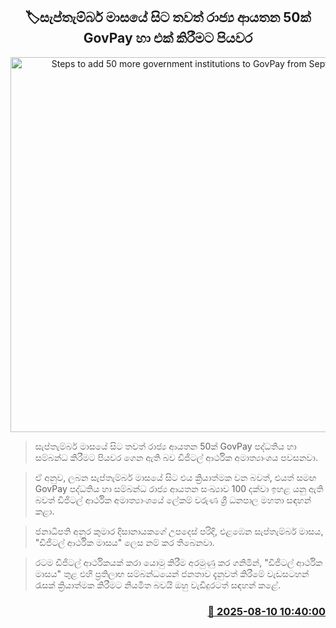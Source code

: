 <p align='center'><b><h2 align='center' title='Steps to add 50 more government institutions to GovPay from September'>🏷සැප්තැම්බර් මාසයේ සිට තවත් රාජ්‍ය ආයතන 50ක් GovPay හා එක් කිරීමට පියවර</h2></b></p>
<p align='center'><img src='https://helakuru.sgp1.cdn.digitaloceanspaces.com/esana/images/lib/govpay-new.jpg' width='600' alt='Steps to add 50 more government institutions to GovPay from September'></p>

> සැප්තැම්බර් මාසයේ සිට තවත් රාජ්‍ය ආයතන 50ක් GovPay පද්ධතිය හා සම්බන්ධ කිරීමට පියවර ගෙන ඇති බව ඩිජිටල් ආර්ථික අමාත්‍යාංශය පවසනවා.

> ඒ අනුව, ලබන සැප්තැම්බර් මාසයේ සිට එය ක්‍රියාත්මක වන බවත්, එයත් සමඟ GovPay පද්ධතිය හා සම්බන්ධ රාජ්‍ය ආයතන සංඛ්‍යාව 100 දක්වා ඉහළ යනු ඇති බවත් ඩිජිටල් ආර්ථික අමාත්‍යාංශයේ ලේකම් වරුණ ශ්‍රී ධනපාල මහතා සඳහන් කළා.

> ජනාධිපති අනුර කුමාර දිසානායකගේ උපදෙස් පරිදි, එළඹෙන සැප්තැම්බර් මාසය, "ඩිජිටල් ආර්ථික මාසය" ලෙස නම් කර තිබෙනවා.

> රටම ඩිජිටල් ආර්ථිකයක් කරා යොමු කිරීම අරමුණු කර ගනිමින්, "ඩිජිටල් ආර්ථික මාසය" තුළ එහි ප්‍රතිලාභ සම්බන්ධයෙන් ජනතාව දැනුවත් කිරීමේ වැඩසටහන් රැසක් ක්‍රියාත්මක කිරීමට නියමිත බවයි ඔහු වැඩිදුරටත් සඳහන් කළේ.



<h3 align='right'><a href='https://www.helakuru.lk/esana/p/112569/'>📅 2025-08-10 10:40:00</a></h3>
